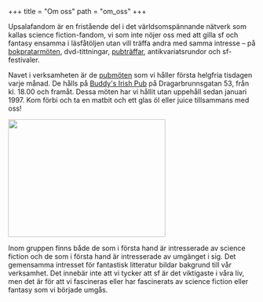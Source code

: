 +++
title = "Om oss"
path = "om_oss"
+++

Upsalafandom är en fristående del i det världsomspännande nätverk som kallas science fiction-fandom, vi som inte nöjer oss med att gilla sf och fantasy ensamma i läsfåtöljen utan vill träffa andra med samma intresse – på <a href="__FIXME__/bokprat/">bokpratarmöten</a>, dvd-tittningar, <a href="__FIXME__/pubmoten/">pubträffar</a>, antikvariatsrundor och sf-festivaler.

Navet i verksamheten är de <a title="Pubmöten" href="__FIXME__/pubmoten/">pubmöten</a> som vi håller första helgfria tisdagen varje månad. De hålls på <a href="http://buddysirishpub.com/">Buddy's Irish Pub</a> på Dragarbrunnsgatan 53, från kl. 18.00 och framåt. Dessa möten har vi hållit utan uppehåll sedan januari 1997. Kom förbi och ta en matbit och ett glas öl eller juice tillsammans med oss!

<img class="size-full wp-image-748 alignleft" title="Upsalafandom" alt="" src="__FIXME__/wp-content/uploads/2008/02/fandom.jpg" width="320" height="240" />

Inom gruppen finns både de som i första hand är intresserade av science fiction och de som i första hand är intresserade av umgänget i sig. Det gemensamma intresset för fantastisk litteratur bildar bakgrund till vår verksamhet. Det innebär inte att vi tycker att sf är det viktigaste i våra liv, men det är för att vi fascineras eller har fascinerats av science fiction eller fantasy som vi började umgås.
